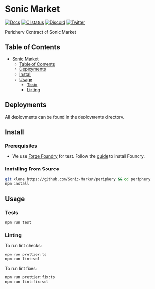# Sonic Market

[![Docs](https://img.shields.io/badge/docs-%F0%9F%93%84-blue)](https://docs.sonic.market/)
[![CI status](https://github.com/Sonic-Market/periphery/actions/workflows/test.yaml/badge.svg)](https://github.com/Sonic-Market/periphery/actions/workflows/test.yaml)
[![Discord](https://img.shields.io/static/v1?logo=discord&label=discord&message=Join&color=blue)](https://discord.com/invite/sonic-market)
[![Twitter](https://img.shields.io/static/v1?logo=twitter&label=twitter&message=Follow&color=blue)](https://x.com/Sonic_Market)

Periphery Contract of Sonic Market

## Table of Contents

- [Sonic Market](#sonic-market)
    - [Table of Contents](#table-of-contents)
    - [Deployments](#deployments)
    - [Install](#install)
    - [Usage](#usage)
        - [Tests](#tests)
        - [Linting](#linting)

## Deployments

All deployments can be found in the [deployments](./deployments) directory.

## Install


### Prerequisites
- We use [Forge Foundry](https://github.com/foundry-rs/foundry) for test. Follow the [guide](https://github.com/foundry-rs/foundry#installation) to install Foundry.

### Installing From Source

```bash
git clone https://github.com/Sonic-Market/periphery && cd periphery
npm install
```

## Usage

### Tests
```bash
npm run test
```

### Linting

To run lint checks:
```bash
npm run prettier:ts
npm run lint:sol
```

To run lint fixes:
```bash
npm run prettier:fix:ts
npm run lint:fix:sol
```

